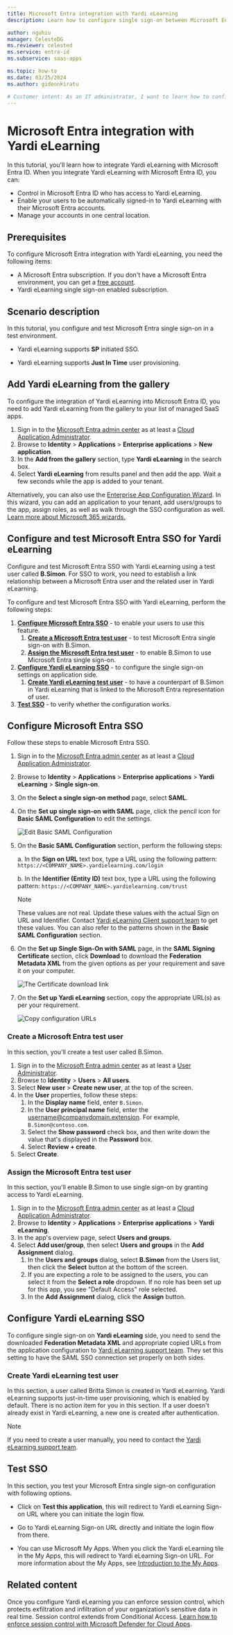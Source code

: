 ```yaml
---
title: Microsoft Entra integration with Yardi eLearning
description: Learn how to configure single sign-on between Microsoft Entra ID and Yardi eLearning.

author: nguhiu
manager: CelesteDG
ms.reviewer: celested
ms.service: entra-id
ms.subservice: saas-apps

ms.topic: how-to
ms.date: 03/25/2024
ms.author: gideonkiratu

# Customer intent: As an IT administrator, I want to learn how to configure single sign-on between Microsoft Entra ID and Yardi eLearning so that I can control who has access to Yardi eLearning, enable automatic sign-in with Microsoft Entra accounts, and manage my accounts in one central location.
---
```

# Microsoft Entra integration with Yardi eLearning

In this tutorial, you'll learn how to integrate Yardi eLearning with Microsoft Entra ID. When you integrate Yardi eLearning with Microsoft Entra ID, you can:

* Control in Microsoft Entra ID who has access to Yardi eLearning.
* Enable your users to be automatically signed-in to Yardi eLearning with their Microsoft Entra accounts.
* Manage your accounts in one central location.

## Prerequisites

To configure Microsoft Entra integration with Yardi eLearning, you need the following items:

* A Microsoft Entra subscription. If you don't have a Microsoft Entra environment, you can get a [free account](https://azure.microsoft.com/free/).
* Yardi eLearning single sign-on enabled subscription.

## Scenario description

In this tutorial, you configure and test Microsoft Entra single sign-on in a test environment.

* Yardi eLearning supports **SP** initiated SSO.

* Yardi eLearning supports **Just In Time** user provisioning.

## Add Yardi eLearning from the gallery

To configure the integration of Yardi eLearning into Microsoft Entra ID, you need to add Yardi eLearning from the gallery to your list of managed SaaS apps.

1. Sign in to the [Microsoft Entra admin center](https://entra.microsoft.com) as at least a [Cloud Application Administrator](~/identity/role-based-access-control/permissions-reference.md#cloud-application-administrator).
1. Browse to **Identity** > **Applications** > **Enterprise applications** > **New application**.
1. In the **Add from the gallery** section, type **Yardi eLearning** in the search box.
1. Select **Yardi eLearning** from results panel and then add the app. Wait a few seconds while the app is added to your tenant.

 Alternatively, you can also use the [Enterprise App Configuration Wizard](https://portal.office.com/AdminPortal/home?Q=Docs#/azureadappintegration). In this wizard, you can add an application to your tenant, add users/groups to the app, assign roles, as well as walk through the SSO configuration as well. [Learn more about Microsoft 365 wizards.](/microsoft-365/admin/misc/azure-ad-setup-guides)

<a name='configure-and-test-azure-ad-sso-for-yardi-elearning'></a>

## Configure and test Microsoft Entra SSO for Yardi eLearning

Configure and test Microsoft Entra SSO with Yardi eLearning using a test user called **B.Simon**. For SSO to work, you need to establish a link relationship between a Microsoft Entra user and the related user in Yardi eLearning.

To configure and test Microsoft Entra SSO with Yardi eLearning, perform the following steps:

1. **[Configure Microsoft Entra SSO](#configure-azure-ad-sso)** - to enable your users to use this feature.
    1. **[Create a Microsoft Entra test user](#create-an-azure-ad-test-user)** - to test Microsoft Entra single sign-on with B.Simon.
    1. **[Assign the Microsoft Entra test user](#assign-the-azure-ad-test-user)** - to enable B.Simon to use Microsoft Entra single sign-on.
1. **[Configure Yardi eLearning SSO](#configure-yardi-elearning-sso)** - to configure the single sign-on settings on application side.
    1. **[Create Yardi eLearning test user](#create-yardi-elearning-test-user)** - to have a counterpart of B.Simon in Yardi eLearning that is linked to the Microsoft Entra representation of user.
1. **[Test SSO](#test-sso)** - to verify whether the configuration works.

<a name='configure-azure-ad-sso'></a>

## Configure Microsoft Entra SSO

Follow these steps to enable Microsoft Entra SSO.

1. Sign in to the [Microsoft Entra admin center](https://entra.microsoft.com) as at least a [Cloud Application Administrator](~/identity/role-based-access-control/permissions-reference.md#cloud-application-administrator).
1. Browse to **Identity** > **Applications** > **Enterprise applications** > **Yardi eLearning** > **Single sign-on**.
1. On the **Select a single sign-on method** page, select **SAML**.
1. On the **Set up single sign-on with SAML** page, click the pencil icon for **Basic SAML Configuration** to edit the settings.

   ![Edit Basic SAML Configuration](common/edit-urls.png)

1. On the **Basic SAML Configuration** section, perform the following steps:

	a. In the **Sign on URL** text box, type a URL using the following pattern:
    `https://<COMPANY_NAME>.yardielearning.com/login`

    b. In the **Identifier (Entity ID)** text box, type a URL using the following pattern:
    `https://<COMPANY_NAME>.yardielearning.com/trust`

	> [!NOTE]
	> These values are not real. Update these values with the actual Sign on URL and Identifier. Contact [Yardi eLearning Client support team](mailto:elearning@yardi.com) to get these values. You can also refer to the patterns shown in the **Basic SAML Configuration** section.

1. On the **Set up Single Sign-On with SAML** page, in the **SAML Signing Certificate** section, click **Download** to download the **Federation Metadata XML** from the given options as per your requirement and save it on your computer.

	![The Certificate download link](common/metadataxml.png)

1. On the **Set up Yardi eLearning** section, copy the appropriate URL(s) as per your requirement.

	![Copy configuration URLs](common/copy-configuration-urls.png)

<a name='create-an-azure-ad-test-user'></a>

### Create a Microsoft Entra test user 

In this section, you'll create a test user called B.Simon.

1. Sign in to the [Microsoft Entra admin center](https://entra.microsoft.com) as at least a [User Administrator](~/identity/role-based-access-control/permissions-reference.md#user-administrator).
1. Browse to **Identity** > **Users** > **All users**.
1. Select **New user** > **Create new user**, at the top of the screen.
1. In the **User** properties, follow these steps:
   1. In the **Display name** field, enter `B.Simon`.  
   1. In the **User principal name** field, enter the username@companydomain.extension. For example, `B.Simon@contoso.com`.
   1. Select the **Show password** check box, and then write down the value that's displayed in the **Password** box.
   1. Select **Review + create**.
1. Select **Create**.

<a name='assign-the-azure-ad-test-user'></a>

### Assign the Microsoft Entra test user

In this section, you'll enable B.Simon to use single sign-on by granting access to Yardi eLearning.

1. Sign in to the [Microsoft Entra admin center](https://entra.microsoft.com) as at least a [Cloud Application Administrator](~/identity/role-based-access-control/permissions-reference.md#cloud-application-administrator).
1. Browse to **Identity** > **Applications** > **Enterprise applications** > **Yardi eLearning**.
1. In the app's overview page, select **Users and groups**.
1. Select **Add user/group**, then select **Users and groups** in the **Add Assignment** dialog.
   1. In the **Users and groups** dialog, select **B.Simon** from the Users list, then click the **Select** button at the bottom of the screen.
   1. If you are expecting a role to be assigned to the users, you can select it from the **Select a role** dropdown. If no role has been set up for this app, you see "Default Access" role selected.
   1. In the **Add Assignment** dialog, click the **Assign** button.

## Configure Yardi eLearning SSO

To configure single sign-on on **Yardi eLearning** side, you need to send the downloaded **Federation Metadata XML** and appropriate copied URLs from the application configuration to [Yardi eLearning support team](mailto:elearning@yardi.com). They set this setting to have the SAML SSO connection set properly on both sides.

### Create Yardi eLearning test user

In this section, a user called Britta Simon is created in Yardi eLearning. Yardi eLearning supports just-in-time user provisioning, which is enabled by default. There is no action item for you in this section. If a user doesn't already exist in Yardi eLearning, a new one is created after authentication.

>[!NOTE]
>If you need to create a user manually, you need to contact the [Yardi eLearning support team](mailto:elearning@yardi.com).

## Test SSO

In this section, you test your Microsoft Entra single sign-on configuration with following options. 

* Click on **Test this application**, this will redirect to Yardi eLearning Sign-on URL where you can initiate the login flow. 

* Go to Yardi eLearning Sign-on URL directly and initiate the login flow from there.

* You can use Microsoft My Apps. When you click the Yardi eLearning tile in the My Apps, this will redirect to Yardi eLearning Sign-on URL. For more information about the My Apps, see [Introduction to the My Apps](https://support.microsoft.com/account-billing/sign-in-and-start-apps-from-the-my-apps-portal-2f3b1bae-0e5a-4a86-a33e-876fbd2a4510).

## Related content

Once you configure Yardi eLearning you can enforce session control, which protects exfiltration and infiltration of your organization’s sensitive data in real time. Session control extends from Conditional Access. [Learn how to enforce session control with Microsoft Defender for Cloud Apps](/cloud-app-security/proxy-deployment-aad).
